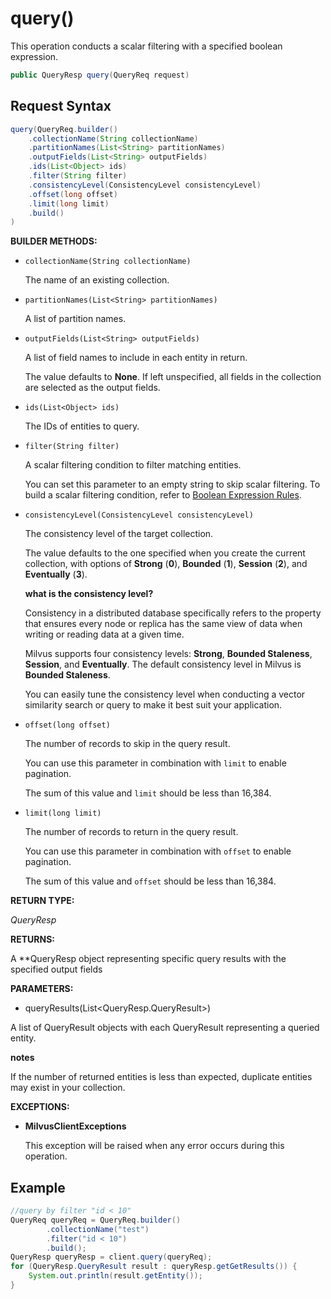 # query()

This operation conducts a scalar filtering with a specified boolean expression.

```java
public QueryResp query(QueryReq request)
```

## Request Syntax

```java
query(QueryReq.builder()
    .collectionName(String collectionName)
    .partitionNames(List<String> partitionNames)
    .outputFields(List<String> outputFields)
    .ids(List<Object> ids)
    .filter(String filter)
    .consistencyLevel(ConsistencyLevel consistencyLevel)
    .offset(long offset)
    .limit(long limit)
    .build()
)
```

**BUILDER METHODS:**

- `collectionName(String collectionName)`

    The name of an existing collection.

- `partitionNames(List<String> partitionNames)`

    A list of partition names.

- `outputFields(List<String> outputFields)`

    A list of field names to include in each entity in return.

    The value defaults to **None**. If left unspecified, all fields in the collection are selected as the output fields.

- `ids(List<Object> ids)`

    The IDs of entities to query.

- `filter(String filter)`

    A scalar filtering condition to filter matching entities. 

    You can set this parameter to an empty string to skip scalar filtering. To build a scalar filtering condition, refer to [Boolean Expression Rules](https://milvus.io/docs/boolean.md). 

- `consistencyLevel(ConsistencyLevel consistencyLevel)`

    The consistency level of the target collection.

    The value defaults to the one specified when you create the current collection, with options of **Strong** (**0**), **Bounded** (**1**), **Session** (**2**), and **Eventually** (**3**).

    <div class="admonition note">

    <p><b>what is the consistency level?</b></p>

    <p>Consistency in a distributed database specifically refers to the property that ensures every node or replica has the same view of data when writing or reading data at a given time.</p>
    <p>Milvus supports four consistency levels: <strong>Strong</strong>, <strong>Bounded Staleness</strong>, <strong>Session</strong>, and <strong>Eventually</strong>. The default consistency level in Milvus is <strong>Bounded Staleness</strong>.</p>
    <p>You can easily tune the consistency level when conducting a vector similarity search or query to make it best suit your application.</p>

    </div>

- `offset(long offset)`

    The number of records to skip in the query result. 

    You can use this parameter in combination with `limit` to enable pagination.

    The sum of this value and `limit` should be less than 16,384. 

- `limit(long limit)`

    The number of records to return in the query result.

    You can use this parameter in combination with `offset` to enable pagination.

    The sum of this value and `offset` should be less than 16,384. 

**RETURN TYPE:**

*QueryResp*

**RETURNS:**

A **QueryResp object representing specific query results with the specified output fields

**PARAMETERS:**

- queryResults(List&lt;QueryResp.QueryResult\>)

A list of QueryResult objects with each QueryResult representing a queried entity.

<div class="admonition note">

<p><b>notes</b></p>

<p>If the number of returned entities is less than expected, duplicate entities may exist in your collection.</p>

</div>

**EXCEPTIONS:**

- **MilvusClientExceptions**

    This exception will be raised when any error occurs during this operation.

## Example

```java
//query by filter "id < 10"
QueryReq queryReq = QueryReq.builder()
        .collectionName("test")
        .filter("id < 10")
        .build();
QueryResp queryResp = client.query(queryReq);
for (QueryResp.QueryResult result : queryResp.getGetResults()) {
    System.out.println(result.getEntity());
}
```
